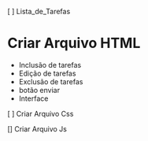  [ ] Lista_de_Tarefas
 # Criar Arquivo HTML
 * Inclusão de tarefas
 * Edição de tarefas
 * Exclusão de tarefas
 * botão enviar
 * Interface
 
 [ ] Criar Arquivo Css
 
 [] Criar Arquivo Js
 
